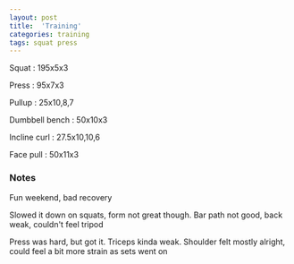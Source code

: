 ```yaml
---
layout: post
title:  'Training'
categories: training
tags: squat press
---
```


Squat : 195x5x3

Press : 95x7x3

Pullup  : 25x10,8,7

Dumbbell bench  : 50x10x3

Incline curl  : 27.5x10,10,6

Face pull : 50x11x3

### Notes

Fun weekend, bad recovery

Slowed it down on squats, form not great though. Bar path not good, back weak, couldn't feel tripod

Press was hard, but got it. Triceps kinda weak. Shoulder felt mostly alright, could feel a bit more strain as sets went on

